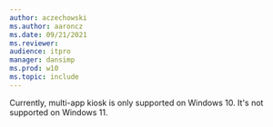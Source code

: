 ```yaml
---
author: aczechowski
ms.author: aaroncz
ms.date: 09/21/2021
ms.reviewer: 
audience: itpro
manager: dansimp
ms.prod: w10
ms.topic: include
---
```


Currently, multi-app kiosk is only supported on Windows 10. It's not supported on Windows 11.
